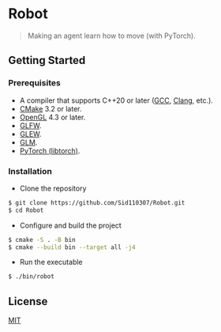 # Robot

> Making an agent learn how to move (with PyTorch).

## Getting Started

### Prerequisites

- A compiler that supports C++20 or later ([GCC](https://gcc.gnu.org/), [Clang](https://clang.llvm.org/), etc.).
- [CMake](https://cmake.org/) 3.2 or later.
- [OpenGL](https://www.opengl.org/) 4.3 or later.
- [GLFW](https://www.glfw.org/).
- [GLEW](http://glew.sourceforge.net/).
- [GLM](https://github.com/g-truc/glm.git).
- [PyTorch (libtorch)](https://pytorch.org/).

### Installation

- Clone the repository

```bash
$ git clone https://github.com/Sid110307/Robot.git
$ cd Robot
```

- Configure and build the project

```bash
$ cmake -S . -B bin
$ cmake --build bin --target all -j4
```

- Run the executable

```bash
$ ./bin/robot
```

## License

[MIT](https://opensource.org/licenses/MIT)

